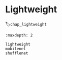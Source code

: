 
# Lightweight
:label:`chap_lightweight`

```toc
:maxdepth: 2

lightweight
mobilenet
shufflenet
```
